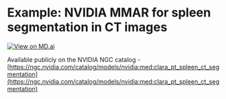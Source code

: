 # Example: NVIDIA MMAR for spleen segmentation in CT images

[![View on MD.ai](https://mdai-assets.s3.amazonaws.com/logo/github_badge.svg)](https://public.md.ai/annotator/project/G9qOx4B0)

Available publicly on the NVIDIA NGC catalog - [https://ngc.nvidia.com/catalog/models/nvidia:med:clara_pt_spleen_ct_segmentation](https://ngc.nvidia.com/catalog/models/nvidia:med:clara_pt_spleen_ct_segmentation)
